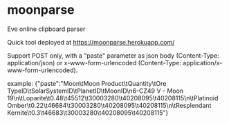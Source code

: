 # moonparse
Eve online clipboard parser

Quick tool deployed at https://moonparse.herokuapp.com/

Support POST only, with a "paste" parameter as json body (Content-Type: application/json) or x-www-form-urlencoded (Content-Type: application/x-www-form-urlencoded).

example:
{"paste":"Moon\tMoon Product\tQuantity\tOre TypeID\tSolarSystemID\tPlanetID\tMoonID\n6-CZ49 V - Moon 19\n\tLoparite\t0.48\t45512\t30003280\t40208095\t40208115\n\tPlatinoid Omber\t0.22\t46684\t30003280\t40208095\t40208115\n\tResplendant Kernite\t0.3\t46683\t30003280\t40208095\t40208115"}
